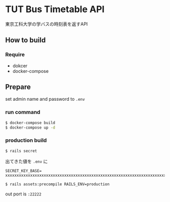 # TUT Bus Timetable API
東京工科大学の学バスの時刻表を返すAPI

## How to build

### Require
* dokcer
* docker-compose

## Prepare
set admin name and password to `.env`


### run command
```bash
$ docker-compose build
$ docker-compose up -d
```

### production build
```bash
$ rails secret
```

出てきた値を `.env` に
```enviroment
SECRET_KEY_BASE= xxxxxxxxxxxxxxxxxxxxxxxxxxxxxxxxxxxxxxxxxxxxxxxxxxxxxxxxxxxxxxxxxxxxxxxxxxxxxxxxxxxxxxxxxxxxxxxxxxxxxxxxxxxxxxxxxxxxxxxxxxxxxxxx
```

```bash
$ rails assets:precompile RAILS_ENV=production
```

out port is `:22222`

